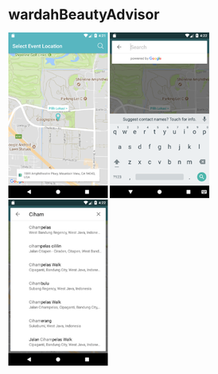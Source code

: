 # wardahBeautyAdvisor


<img src="https://github.com/michlyte/wardahBeautyAdvisor/blob/master/screenshots/Select%20Event%20Location/Screenshot_1527326506.png" width="200"> <img src="https://github.com/michlyte/wardahBeautyAdvisor/blob/master/screenshots/Select%20Event%20Location/Screenshot_1527326524.png" width="200"> <img src="https://github.com/michlyte/wardahBeautyAdvisor/blob/master/screenshots/Select%20Event%20Location/Screenshot_1527326531.png" width="200">
